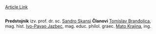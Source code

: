 [Article Link](https://www.fhs.hr/znanost/znanstveni_zavod_fhs/kontakti)

## 
**Predstojnik**
izv. prof. dr. sc. [S](https://www.fhs.unizg.hr/djelatnik/vlatka.vukelic)[andro Skansi](https://www.fhs.unizg.hr/djelatnik/sandro.skansi)
**Članovi**
[Tomislav Branđolica](https://www.fhs.hr/djelatnik/tomislav.brandjolica), mag. hist.
[Ivo-Pavao Jazbec](https://www.fhs.hr/djelatnik/ivo-pavao.jazbec), mag. educ. philol. graec.
[Mato Krajina](https://www.fhs.hr/djelatnik/mato.krajina), ing.
  


